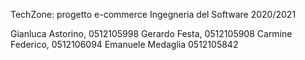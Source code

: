 TechZone: progetto e-commerce
Ingegneria del Software 2020/2021

Gianluca Astorino, 0512105998
Gerardo Festa, 0512105908
Carmine Federico, 0512106094
Emanuele Medaglia 0512105842
